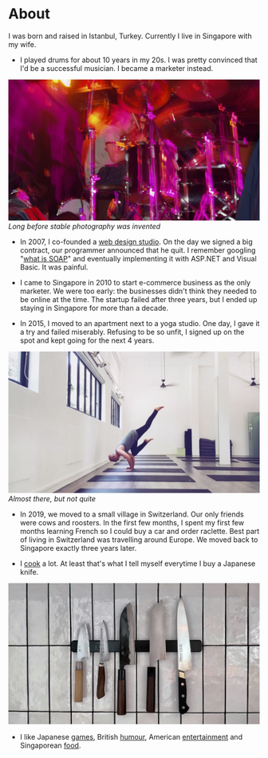 

# About

I was born and raised in Istanbul, Turkey. Currently I live in Singapore with my wife. 

- I played drums for about 10 years in my 20s. I was pretty convinced that I'd be a successful musician. I became a marketer instead. 

![Playing drums with a shaky camera](/assets/images/about/drums.jpg)
*Long before stable photography was invented*

- In 2007, I co-founded a [web design studio](https://nerdverk.com). On the day we signed a big contract, our programmer announced that he quit. I remember googling "[what is SOAP](https://en.wikipedia.org/wiki/SOAP)" and eventually implementing it with ASP.NET and Visual Basic. It was painful. 

- I came to Singapore in 2010 to start e-commerce business as the only marketer. We were too early: the businesses didn't think they needed to be online at the time. The startup failed after three years, but I ended up staying in Singapore for more than a decade. 

- In 2015, I moved to an apartment next to a yoga studio. One day, I gave it a try and failed miserably. Refusing to be so unfit, I signed up on the spot and kept going for the next 4 years.

![Man in lululemons](/assets/images/about/yoga.jpg)
*Almost there, but not quite*

- In 2019, we moved to a small village in Switzerland. Our only friends were cows and roosters. In the first few months, I spent my first few months learning French so I could buy a car and order raclette. Best part of living in Switzerland was travelling around Europe. We moved back to Singapore exactly three years later.

- I [cook](https://forage.sg) a lot. At least that's what I tell myself everytime I buy a Japanese knife.


![Knives](/assets/images/about/knives.jpg)


- I like Japanese [games](https://www.fromsoftware.jp/ww/), British [humour](https://www.channel4.com/programmes/peep-show), American [entertainment](https://en.wikipedia.org/wiki/Archer_(2009_TV_series)) and Singaporean [food](https://www.visitsingapore.com/dining-drinks-singapore/local-dishes/).